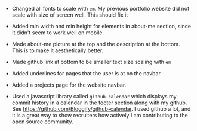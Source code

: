 - Changed all fonts to scale with `em`. My previous portfolio website did not scale with size of screen well. This should fix it

- Added min width and min height for elements in about-me section, since it didn't seem to work well on mobile.

- Made about-me picture at the top and the description at the bottom. This is to make it aesthetically better.

- Made github link at bottom to be smaller text size scaling with `em`

- Added underlines for pages that the user is at on the navbar

- Added a projects page for the website navbar.

- Used a javascript library called `github-calendar` which displays my commit history in a calendar in the footer section along with my github. See https://github.com/Bloggify/github-calendar. I used github a lot, and it is a great way to show recruiters how actively I am contributing to the open source community.



